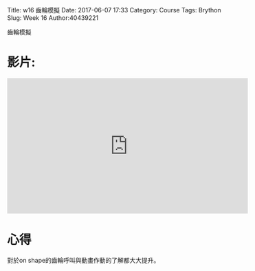 Title:  w16 齒輪模擬
Date: 2017-06-07 17:33 
Category: Course
Tags: Brython
Slug: Week 16
Author:40439221


齒輪模擬

<!-- PELICAN_END_SUMMARY -->

<h1>影片:</h1>
<iframe width="560" height="315" src="https://www.youtube.com/embed/5SQ0e7pY2mk" frameborder="0" allowfullscreen></iframe>
<h1>心得</h1>
對於on shape的齒輪呼叫與動畫作動的了解都大大提升。
